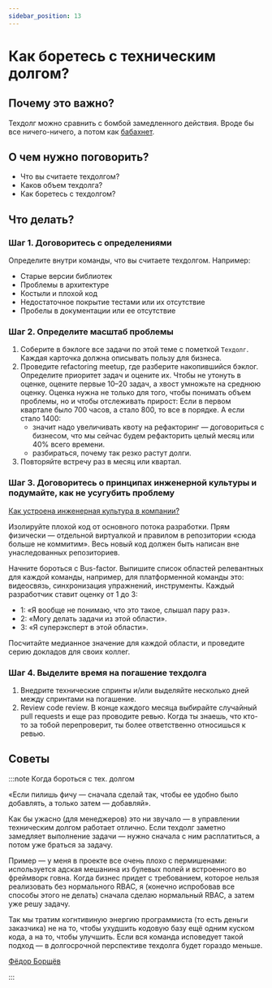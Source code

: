 ```yaml
---
sidebar_position: 13
---
```

# Как боретесь с техническим долгом?

## Почему это важно? 
Техдолг можно сравнить с бомбой замедленного действия. Вроде бы все ничего-ничего, а потом как [бабахнет](https://doka.guide/tools/technical-debt/#k-chemu-privodit-neoplachennyy-teh.-dolg).

## О чем нужно поговорить? 
- Что вы считаете техдолгом?
- Каков объем техдолга?
- Как боретесь с техдолгом?

## Что делать?
### Шаг 1. Договоритесь с определениями
Определите внутри команды, что вы считаете техдолгом. Например:
- Старые версии библиотек
- Проблемы в архитектуре
- Костыли и плохой код
- Недостаточное покрытие тестами или их отсутствие
- Пробелы в документации или ее отсутствие

### Шаг 2. Определите масштаб проблемы
1. Соберите в бэклоге все задачи по этой теме с пометкой `Техдолг`. Каждая карточка должна описывать пользу для бизнеса. 
2. Проведите refactoring meetup, где разберите накопившийся бэклог. Определите приоритет задач и оцените их. Чтобы не утонуть в оценке, оцените первые 10–20 задач, а хвост умножьте на среднюю оценку. Оценка нужна не только для того, чтобы понимать объем проблемы, но и чтобы отслеживать прирост: Если в первом квартале было 700 часов, а стало 800, то все в порядке. А если стало 1400:
   - значит надо увеличивать квоту на рефакторинг — договориться с бизнесом, что мы сейчас будем рефакторить целый месяц или 40% всего времени.
   - разбираться, почему так резко растут долги.
1. Повторяйте встречу раз в месяц или квартал.

### Шаг 3. Договоритесь о принципах инженерной культуры и подумайте, как не усугубить проблему
[Как устроена инженерная культура в компании?](culture.md)

Изолируйте плохой код от основного потока разработки. Прям физически — отдельной виртуалкой и правилом в репозитории «сюда больше не коммитим». Весь новый код должен быть написан вне унаследованных репозиториев.

Начните бороться с Bus-factor. Выпишите список областей релевантных для каждой команды, например, для платформенной команды это: видеосвязь, синхронизация упражнений, инструменты. Каждый разработчик ставит оценку от 1 до 3:
- 1: «Я вообще не понимаю, что это такое, слышал пару раз».
- 2: «Могу делать задачи из этой области».
- 3: «Я суперэксперт в этой области».

Посчитайте медианное значение для каждой области, и проведите серию докладов для своих коллег.

### Шаг 4. Выделите время на погашение техдолга
1. Внедрите технические спринты и/или выделяйте несколько дней между спринтами на погашение.
2. Review code review. В конце каждого месяца выбирайте случайный pull requests и еще раз проводите ревью. Когда ты знаешь, что кто-то за тобой перепроверит, ты более ответственно относишься к ревью.


## Советы 

:::note Когда бороться с тех. долгом

«Если пилишь фичу — сначала сделай так, чтобы ее удобно было добавлять, а только затем — добавляй».

Как бы ужасно (для менеджеров) это ни звучало — в управлении техническим долгом работает отлично. Если техдолг заметно замедляет выполнение задачи — нужно сначала с ним расплатиться, а потом уже браться за задачу.

Пример — у меня в проекте все очень плохо с пермишенами: используется адская мешанина из булевых полей и встроенного во фреймворк говна. Когда бизнес придет с требованием, которое нельзя реализовать без нормального RBAC, я (конечно испробовав все способы этого не делать) сначала сделаю нормальный RBAC, а затем уже решу задачу.

Так мы тратим когнтивиную энергию программиста (то есть деньги заказчика) не на то, чтобы ухудшить кодовую базу ещё одним куском кода, а на то, чтобы улучшить. Если вся команда исповедует такой подход — в долгосрочной перспективе техдолга будет гораздо меньше.

[Фёдор Борщёв](https://t.me/pmdaily/820) 

:::
